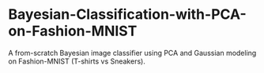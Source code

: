 # Bayesian-Classification-with-PCA-on-Fashion-MNIST
A from-scratch Bayesian image classifier using PCA and Gaussian modeling on Fashion-MNIST (T-shirts vs Sneakers).
